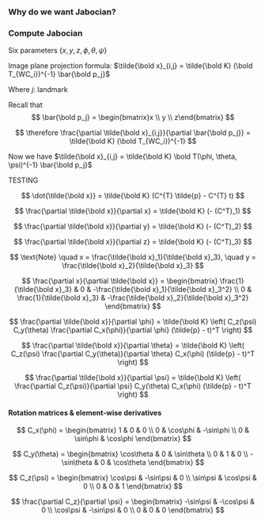 
### Why do we want Jabocian?


### Compute Jabocian

Six parameters $\{x, y, z, \phi, \theta, \psi\}$

Image plane projection formula: $\tilde{\bold x}_{i,j} = \tilde{\bold K} (\bold T_{WC_i})^{-1} \bar{\bold p_j}$

Where $j$: landmark

Recall that 
$$ \bar{\bold p_j} = \begin{bmatrix}x \\ y \\ z\end{bmatrix} $$

$$ \therefore \frac{\partial \tilde{\bold x}_{i,j}}{\partial \bar{\bold p_j}} = \tilde{\bold K} (\bold T_{WC_i})^{-1} $$

Now we have $\tilde{\bold x}_{i,j} = \tilde{\bold K} \bold T(\phi, \theta, \psi)^{-1} \bar{\bold p_j}$

TESTING


$$
\dot{\tilde{\bold x}} = \tilde{\bold K} (C^{T} \tilde{p} - C^{T} t)
$$

$$
\frac{\partial \tilde{\bold x}}{\partial x} = \tilde{\bold K} (- (C^T)_1)
$$

$$
\frac{\partial \tilde{\bold x}}{\partial y} = \tilde{\bold K} (- (C^T)_2)
$$

$$
\frac{\partial \tilde{\bold x}}{\partial z} = \tilde{\bold K} (- (C^T)_3)
$$

$$
\text{Note} \quad x = \frac{\tilde{\bold x}_1}{\tilde{\bold x}_3}, \quad y = \frac{\tilde{\bold x}_2}{\tilde{\bold x}_3}
$$

$$
\frac{\partial x}{\partial \tilde{\bold x}} =
\begin{bmatrix}
\frac{1}{\tilde{\bold x}_3} & 0 & -\frac{\tilde{\bold x}_1}{\tilde{\bold x}_3^2} \\
0 & \frac{1}{\tilde{\bold x}_3} & -\frac{\tilde{\bold x}_2}{\tilde{\bold x}_3^2}
\end{bmatrix}
$$

$$
\frac{\partial \tilde{\bold x}}{\partial \phi} = \tilde{\bold K} 
\left( 
C_z(\psi) C_y(\theta) \frac{\partial C_x(\phi)}{\partial \phi}  (\tilde{p} - t)^T 
\right)
$$

$$
\frac{\partial \tilde{\bold x}}{\partial \theta} = \tilde{\bold K} 
\left( 
C_z(\psi) \frac{\partial C_y(\theta)}{\partial \theta} C_x(\phi) (\tilde{p} - t)^T 
\right)
$$

$$
\frac{\partial \tilde{\bold x}}{\partial \psi} = \tilde{\bold K} 
\left( 
\frac{\partial C_z(\psi)}{\partial \psi} C_y(\theta) C_x(\phi) (\tilde{p} - t)^T 
\right)
$$

#### Rotation matrices & element-wise derivatives

$$
C_x(\phi) =
\begin{bmatrix}
1 & 0 & 0 \\
0 & \cos\phi & -\sin\phi \\
0 & \sin\phi & \cos\phi
\end{bmatrix}
$$

$$
C_y(\theta) =
\begin{bmatrix}
\cos\theta & 0 & \sin\theta \\
0 & 1 & 0 \\
-\sin\theta & 0 & \cos\theta
\end{bmatrix}
$$

$$
C_z(\psi) =
\begin{bmatrix}
\cos\psi & -\sin\psi & 0 \\
\sin\psi & \cos\psi & 0 \\
0 & 0 & 1
\end{bmatrix}
$$

$$
\frac{\partial C_z}{\partial \psi} =
\begin{bmatrix}
-\sin\psi & -\cos\psi & 0 \\
\cos\psi & -\sin\psi & 0 \\
0 & 0 & 0
\end{bmatrix}
$$
